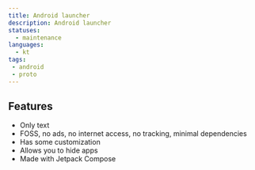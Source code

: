 ```yaml
---
title: Android launcher
description: Android launcher
statuses:
  - maintenance
languages:
  - kt
tags:
 - android
 - proto
---
```


## Features

- Only text
- FOSS, no ads, no internet access, no tracking, minimal dependencies
- Has some customization
- Allows you to hide apps
- Made with Jetpack Compose
